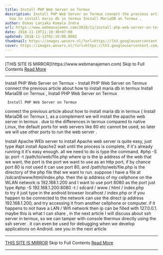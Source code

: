 ```yaml
---
title: Install PHP Web Server on Termux
description: Install PHP Web Server on Termux connect the previous article about
  how to install maria db in termux Install MariaDB on Termux ,
author: Dimas Lanjaka Kumala Indra
url: https://www.webmanajemen.com/2018/11/install-php-web-server-on-termux.html
date: 2018-11-19T11:10:38+07:00
updated: 2018-11-13T02:19:00.000Z
thumbnail: https://images.weserv.nl/?url=https://lh3.googleusercontent.com/3M76NJzxn73Dl2MOkOhrXCgBxTKtVkwkL1gAkTrRLzK5a7khSS2grnNJVU5SzgbhxOa_LKqI4OBP9dfaDz0=w1080-h1920-rw-no
cover: https://images.weserv.nl/?url=https://lh3.googleusercontent.com/3M76NJzxn73Dl2MOkOhrXCgBxTKtVkwkL1gAkTrRLzK5a7khSS2grnNJVU5SzgbhxOa_LKqI4OBP9dfaDz0=w1080-h1920-rw-no
---
```


<hr/> [THIS SITE IS MIRROR](https://www.webmanajemen.com) Skip to Full Contents <a href="https://www.webmanajemen.com/2018/11/install-php-web-server-on-termux.html" rel="follow" class="button" id="read-more">Read More</a> <hr/> Install PHP Web Server on Termux - Install PHP Web Server on Termux connect the previous article about how to install maria db in termux Install MariaDB on Termux , Install PHP Web Server on Termux



     Install PHP Web Server on Termux 
 connect the previous article about how to install maria db in termux ( Install MariaDB on Termux ), as a complement we will install the apache web server in termux .  due to the differences in termux compared to native Linux, the default ports for web servers like 80 etc cannot be used, so later we will use other ports to run the web server . 
 
 Install Apache WEb server 
 to install Apache web server is quite easy, just type 
  #apt install Apache2 
 wait until the process is complete, if it's already running it it's easy enough.  all we need to do is type the command. 
  #php -S ip: port -t /path/to/web/file.php 
 where ip is the ip address of the web that we want, the port is the port we want to use as an http port, if by chance port 80 is not used it can use port 80, and /path/to/web/file.php is the directory of the php file that we want to run. 
 suppose I have a file at /sdcard/www/html/index.php.  then the ip address of my cellphone on the WLAN network is 192.168.1.200 and I want to use port 8080 as the port just type 
  #php -S 192.168.1.200:8080 -t / sdcard / www / html / index.php  
 to try it just type in the android browser localhost / index.php or if you happen to be connected to the network can use the direct ip address 192.168.1.200, and try accessing it from another cellphone or computer.  if it happens to not have a LAN / Wifi network then ip can be filled with 127.0.0.1. 
 maybe this is what I can share , in the next article I will discuss about ssh server in termux, so we can tamper with console thermux directly using the ssh server .  it can even be used for debugging when we develop applications on Android.
see you in the next article <hr/> [THIS SITE IS MIRROR](https://www.webmanajemen.com) Skip to Full Contents <a href="https://www.webmanajemen.com/2018/11/install-php-web-server-on-termux.html" rel="follow" class="button" id="read-more">Read More</a> <hr/>